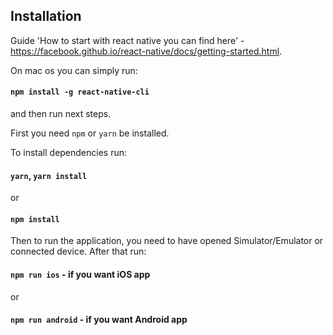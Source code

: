 ## Installation

Guide 'How to start with react native you can find here' - https://facebook.github.io/react-native/docs/getting-started.html.

On mac os you can simply run:

#### `npm install -g react-native-cli`

and then run next steps.


First you need `npm` or `yarn` be installed.

To install dependencies run:

#### `yarn`, `yarn install`

or

#### `npm install`


Then to run the application, you need to have opened Simulator/Emulator or connected device. After that run:

#### `npm run ios` - if you want iOS app

or

#### `npm run android` - if you want Android app

